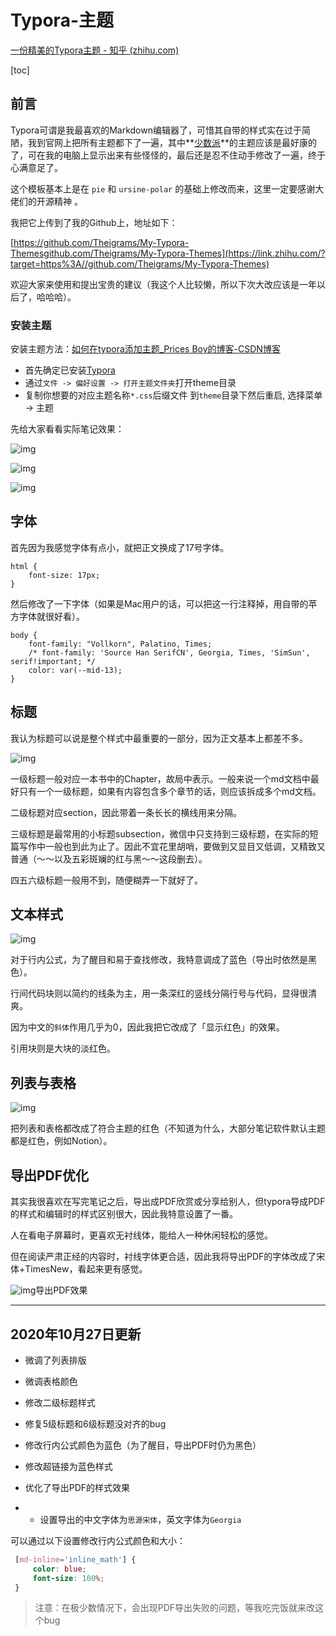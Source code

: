# Typora-主题

[一份精美的Typora主题 - 知乎 (zhihu.com)](https://zhuanlan.zhihu.com/p/133863913)

[toc]

## 前言

Typora可谓是我最喜欢的Markdown编辑器了，可惜其自带的样式实在过于简陋，我到官网上把所有主题都下了一遍，其中**[少数派](https://link.zhihu.com/?target=https%3A//sspai.com/post/43873)**的主题应该是最好康的了，可在我的电脑上显示出来有些怪怪的，最后还是忍不住动手修改了一遍，终于心满意足了。

这个模板基本上是在 `pie` 和 `ursine-polar` 的基础上修改而来，这里一定要感谢大佬们的开源精神 。



我把它上传到了我的Github上，地址如下：

[https://github.com/Theigrams/My-Typora-Themesgithub.com/Theigrams/My-Typora-Themes](https://link.zhihu.com/?target=https%3A//github.com/Theigrams/My-Typora-Themes)

欢迎大家来使用和提出宝贵的建议（我这个人比较懒，所以下次大改应该是一年以后了，哈哈哈）。



### 安装主题

安装主题方法：[如何在typora添加主题_Prices Boy的博客-CSDN博客](https://blog.csdn.net/weixin_50606278/article/details/122733779)

- 首先确定已安装[Typora](https://typora.io/)
- 通过`文件 -> 偏好设置 -> 打开主题文件夹`打开theme目录
- 复制你想要的对应主题名称`*.css`后缀文件 到`theme`目录下然后重启, 选择菜单 -> 主题



先给大家看看实际笔记效果：

![img](https://pic1.zhimg.com/80/v2-173163ac793fbcda62af0f6f3d895a08_1440w.jpg)

![img](https://pic2.zhimg.com/80/v2-99f8f27984d0e1d1f1662a27cadbda41_1440w.jpg)

![img](https://pic2.zhimg.com/80/v2-7459caa13776f9a83f138ead20031361_1440w.jpg)

## 字体

首先因为我感觉字体有点小，就把正文换成了17号字体。

```text
html {
    font-size: 17px;
}
```

然后修改了一下字体（如果是Mac用户的话，可以把这一行注释掉，用自带的苹方字体就很好看）。

```text
body {
    font-family: "Vollkorn", Palatino, Times;
    /* font-family: 'Source Han SerifCN', Georgia, Times, 'SimSun', serif!important; */
    color: var(--mid-13);
}
```



## 标题

我认为标题可以说是整个样式中最重要的一部分，因为正文基本上都差不多。

![img](https://pic2.zhimg.com/80/v2-6172c76a27bde96e4c2342796352c921_1440w.jpg)

一级标题一般对应一本书中的Chapter，故局中表示。一般来说一个md文档中最好只有一个一级标题，如果有内容包含多个章节的话，则应该拆成多个md文档。

二级标题对应section，因此带着一条长长的横线用来分隔。

三级标题是最常用的小标题subsection，微信中只支持到三级标题，在实际的短篇写作中一般也到此为止了。因此不宜花里胡哨，要做到又显目又低调，又精致又普通（～～以及五彩斑斓的红与黑～～这段删去）。

四五六级标题一般用不到，随便糊弄一下就好了。



## 文本样式

![img](https://pic2.zhimg.com/80/v2-3b263b633366f0dec168b44877c6880d_1440w.jpg)

对于行内公式，为了醒目和易于查找修改，我特意调成了蓝色（导出时依然是黑色）。

行间代码块则以简约的线条为主，用一条深红的竖线分隔行号与代码，显得很清爽。

因为中文的`斜体`作用几乎为0，因此我把它改成了「显示红色」的效果。

引用块则是大块的淡红色。



## 列表与表格

![img](https://pic2.zhimg.com/80/v2-aef79f96d7a55254258f7f39970e2001_1440w.jpg)

把列表和表格都改成了符合主题的红色（不知道为什么，大部分笔记软件默认主题都是红色，例如Notion）。



## 导出PDF优化

其实我很喜欢在写完笔记之后，导出成PDF欣赏或分享给别人，但typora导成PDF的样式和编辑时的样式区别很大，因此我特意设置了一番。

人在看电子屏幕时，更喜欢无衬线体，能给人一种休闲轻松的感觉。

但在阅读严肃正经的内容时，衬线字体更合适，因此我将导出PDF的字体改成了宋体+TimesNew，看起来更有感觉。

![img](https://pic2.zhimg.com/80/v2-15e30641f95416a64934a53d41293df9_1440w.jpg)导出PDF效果





------

## **2020年10月27日更新**

- 微调了列表排版

- 微调表格颜色

- 修改二级标题样式

- 修复5级标题和6级标题没对齐的bug

- 修改行内公式颜色为蓝色（为了醒目，导出PDF时仍为黑色）

- 修改超链接为蓝色样式

- 优化了导出PDF的样式效果

- - 设置导出的中文字体为`思源宋体`，英文字体为`Georgia`



可以通过以下设置修改行内公式颜色和大小：

```css
 [md-inline='inline_math'] {
     color: blue;
     font-size: 100%;
 }
```

> 注意：在极少数情况下，会出现PDF导出失败的问题，等我吃完饭就来改这个bug